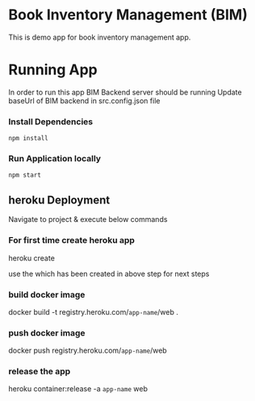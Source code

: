 # Book Inventory Management (BIM)

This is demo app for book inventory management app.

# Running App
 In order to run this app BIM Backend server should be running 
 Update baseUrl of BIM backend in src.config.json file 

 ### Install Dependencies 
`npm install`

### Run Application locally
`npm start`


## heroku Deployment 
Navigate to project & execute below commands  

### For first time create heroku app 
 heroku create

use the <app-name> which has been created in above step for next steps 
### build docker image
docker build -t registry.heroku.com/`app-name`/web .

### push docker image
docker push registry.heroku.com/`app-name`/web

### release the app  
heroku container:release -a  `app-name` web